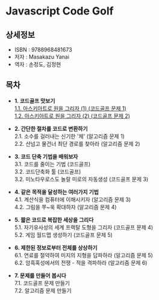 # Javascript Code Golf


## 상세정보

- ISBN : 9788968481673
- 저자 : Masakazu Yanai
- 역자 : 손정도, 김정현


## 목차

- **1. 코드골프 맛보기**  
  [1.1. 아스키아트로 원을 그리자 (1) (코드골프 문제 1)](./ch01-simple-code-golf/ascii-art-circle-1.md)  
  [1.2. 아스키아트로 원을 그리자 (2) (코드골프 문제 2)](./ch01-simple-code-golf/ascii-art-circle-2.md)  

- **2. 간단한 절차를 코드로 변환하기**    
  2.1. 소수를 걸러내는 신기한 '체' (알고리즘 문제 1)  
  2.2. 산넘고 물건너 최단 경로를 찾아라 (알고리즘 문제 2)  

- **3. 코드 단축 기법을 배워보자**  
  3.1. 코드를 줄이는 기법 (코드골프)  
  3.2. 코드단축화 툴 (코드골프)  
  3.2. 미노타우로스도 놀랄 미로의 자동생성 (코드골프 문제 3)  

- **4. 같은 목적을 달성하는 여러가지 기법**  
  4.1. 계산식을 컴퓨터에 이해시키자 (알고리즘 문제 3)  
  4.2. 그림을 쭈~욱 확대하자 (알고리즘 문제 4)  

- **5. 짧은 코드로 복잡한 세상을 그리다**  
  5.1. 자기유사성의 세계 프랙탈 도형을 그리자 (코드골프 문제 4)  
  5.2. 게임 월드맵 생성하기 (코드골프 문제 5)  

- **6. 제한된 정보로부터 전체를 상상하기**  
  6.1. 연료를 절약하여 미지의 지형을 답파하라 (알고리즘 문제 5)  
  6.2. 암흑혹성에서의 전쟁 - 적을 격파하라 (알고리즘 문제 6)  

- **7. 문제를 만들어 봅시다**  
  7.1. 코드골프 문제 만들기  
  7.2. 알고리즘 문제 만들기  

